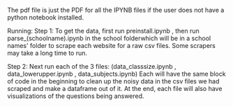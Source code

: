The pdf file is just the PDF for all the IPYNB files if the user does not have a python notebook installed.

Running:
Step 1:
To get the data, first run preinstall.ipynb , then run parse_(schoolname).ipynb in the school folderwhich will be in 
a school names' folder to scrape each website for a raw csv files. Some scrapers may take a long time to run. 

Step 2:
Next run each of the 3 files: (data_classsize.ipynb , data_lowerupper.ipynb , data_subjects.ipynb)
Each will have the same block of code in the beginning to clean up the noisy data in the csv files we had
scraped and make a dataframe out of it. At the end, each file will also have visualizations of the questions
being answered.